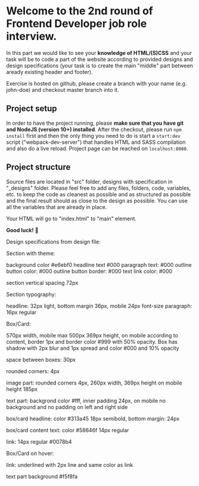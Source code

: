 # Welcome to the 2nd round of Frontend Developer job role interview.

In this part we would like to see your **knowledge of HTML/(S)CSS** and your task will be to code a part of the website according to provided designs and design specifications (your task is to create the main "middle" part between aready existing header and footer).

Exercise is hosted on github, please create a branch with your name (e.g. john-doe) and checkout master branch into it.

## Project setup

In order to have the project running, please **make sure that you have git and NodeJS (version 10+) installed**. After the checkout, please run `npm install` first and then the only thing you need to do is start a `start:dev` script ("webpack-dev-server") that handles HTML and SASS compilation and also do a live reload. Project page can be reached on `localhost:8080`.

## Project structure

Source files are located in "src" folder, designs with specification in "_designs" folder. Please feel free to add any files, folders, code, variables, etc. to keep the code as cleanest as possible and as structured as possible and the final result should as close to the design as possible. You can use all the variables that are already in place.

Your HTML will go to "index.html" to "main" element.

**Good luck!** :crossed_fingers:

Design specifications from design file:

Section with theme:

background color #e6ebf0
headline text #000
paragraph text: #000
outline button color: #000
outline button border: #000
text link color: #000

section vertical spacing 72px

Section typography:

headline:  32px light, bottom margin
36px, mobile 24px font-size 
paragraph: 16px regular

Box/Card:

570px width, mobile max 500px
369px height, on mobile according
to content, border 1px and border
color #999 with 50% opacity. Box
has shadow with 2px blur and 1px
spread and color #000 and 10%
opacity 

space between boxes: 30px

rounded corners: 4px

image part: rounded corners 4px, 
260px width, 369px height  on mobile
height 185px

text part: backgrond color #fff, inner
padding 24px, on mobile no
background and no padding on left
and right side

box/card headline: color #313a45 18px
semibold, bottom margin: 24px 

box/card content text: color #58646f 14px
regular

link: 14px regular #0078b4

Box/Card on hover:

link: underlined with 2px line and
same color as link

text part background #f5f8fa
